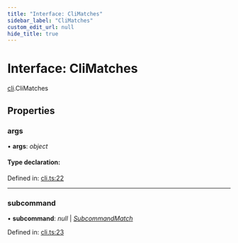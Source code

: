 ```yaml
---
title: "Interface: CliMatches"
sidebar_label: "CliMatches"
custom_edit_url: null
hide_title: true
---
```


# Interface: CliMatches

[cli](../modules/cli.md).CliMatches

## Properties

### args

• **args**: *object*

#### Type declaration:

Defined in: [cli.ts:22](https://github.com/tauri-apps/tauri/blob/29a1c33a/api/src/cli.ts#L22)

___

### subcommand

• **subcommand**: *null* \| [*SubcommandMatch*](cli.subcommandmatch.md)

Defined in: [cli.ts:23](https://github.com/tauri-apps/tauri/blob/29a1c33a/api/src/cli.ts#L23)
